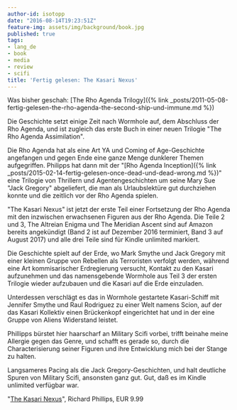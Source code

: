 ```yaml
---
author-id: isotopp
date: "2016-08-14T19:23:51Z"
feature-img: assets/img/background/book.jpg
published: true
tags:
- lang_de
- book
- media
- review
- scifi
title: 'Fertig gelesen: The Kasari Nexus'
---
```

Was bisher geschah: [The Rho Agenda Trilogy]({% link _posts/2011-05-08-fertig-gelesen-the-rho-agenda-the-second-ship-und-immune.md %})

Die Geschichte setzt einige Zeit nach Wormhole auf, dem Abschluss der Rho Agenda, und ist zugleich das erste Buch in einer neuen Trilogie "The Rho Agenda Assimilation".

Die Rho Agenda hat als eine Art YA und Coming of Age-Geschichte angefangen und gegen Ende eine ganze Menge dunklerer Themen aufgegriffen. Philipps hat dann mit der "[Rho Agenda Inception]({% link _posts/2015-02-14-fertig-gelesen-once-dead-und-dead-wrong.md %})" eine Trilogie von Thrillern und Agentengeschichten um seine Mary Sue "Jack Gregory" abgeliefert, die man als Urlaubslektüre gut durchziehen konnte und die zeitlich vor der Rho Agenda spielen.

"The Kasari Nexus" ist jetzt der erste Teil einer Fortsetzung der Rho Agenda mit den inzwischen erwachsenen Figuren aus der Rho Agenda. Die Teile 2 und 3, The Altreian Enigma und The Meridian Ascent sind auf Amazon bereits angekündigt (Band 2 ist auf Dezember 2016 terminiert, Band 3 auf August 2017) und alle drei Teile sind für Kindle unlimited markiert.

Die Geschichte spielt auf der Erde, wo Mark Smythe und Jack Gregory mit einer kleinen Gruppe von Rebellen als Terroristen verfolgt werden, während eine Art kommisarischer Erdregierung versucht, Kontakt zu den Kasari aufzunehmen und das namensgebende Wormhole aus Teil 3 der ersten Trilogie wieder aufzubauen und die Kasari auf die Erde einzuladen.

Unterdessen verschlägt es das in Wormhole gestartete Kasari-Schiff mit Jennifer Smythe und Raul Rodriguez zu einer Welt namens Scion, auf der das Kasari Kollektiv einen Brückenkopf eingerichtet hat und in der eine Gruppe von Aliens Widerstand leistet.

Phillipps bürstet hier haarscharf an Military Scifi vorbei, trifft beinahe meine Allergie gegen das Genre, und schafft es gerade so, durch die Characterisierung seiner Figuren und ihre Entwicklung mich bei der Stange zu halten. 

Langsameres Pacing als die Jack Gregory-Geschichten, und halt deutliche Spuren von Military Scifi, ansonsten ganz gut. Gut, daß es im Kindle unlimited verfügbar war.

"[The Kasari Nexus](https://www.amazon.de/dp/B016A326X4)", Richard Phillips, EUR 9.99

